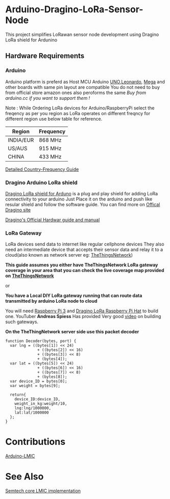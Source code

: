 # Arduino-Dragino-LoRa-Sensor-Node

This project simplifies LoRawan sensor node development using Dragino LoRa shield for Ardunino

## Hardware Requirements 

### Arduino

Arduino platform is preferd as Host MCU
Arduino [UNO](https://store.arduino.cc/usa/arduino-uno-rev3),[Leonardo](https://www.arduino.cc/en/Main/Arduino_BoardLeonardo), [Mega](https://store.arduino.cc/usa/mega-2560-r3) and other boards with same pin layout are compatible
You do not need to buy from official store amazon ones also peroforms the same
*Buy from arduino.cc if you want to support them !*







Note : While Ordering LoRa devices for Arduino/RaspberryPi select the freqency as per you region as
LoRa operates on different freqncy for different region use below table for reference.

|   Region   |    Frequency  |
| ---------- | ------------- |
| INDIA/EUR  |    868 MHz    |
|   US/AUS   |    915 MHz    |
|   CHINA    |    433 MHz    |

[Detailed Country-Frequency Guide](https://www.thethingsnetwork.org/docs/lorawan/frequencies-by-country.html)




### Dragino Arduino LoRa shield 

[Dragino LoRa shield for Arduno](https://www.amazon.com/Dragino-Compatible-Arduino-Leonardo-Consumption/dp/B07HD1MH3J/ref=sr_1_2?keywords=dragino+Arduino+LoRa+shield&qid=1579113922&sr=8-2) is a plug and play shield for adding LoRa connectivity to your arduino
Just Place it on the arduino and push like resular shield and follow the software guide. You can find
more on [Offical Dragino site](https://wiki.dragino.com/index.php?title=Lora_Shield)

[Dragino's Official Hardwar guide and manual](https://wiki.dragino.com/index.php?title=Lora_Shield)


### LoRa Gateway

LoRa devices send data to internet like regular cellphone devices
They also need an intermediate device that accepts their sensor data and relay it to a cloud(also known as network server eg: [TheThingsNetwork](https://www.thethingsnetwork.org/))

**This guide assumes you either have TheThingsNetwork LoRa gateway coverage in your area that you can 
check the live coverage map provided on [TheThingsNetwork](https://www.thethingsnetwork.org/)**

or 

**You have a Local DIY LoRa gateway running that can route data transmitted by arduino LoRa node to cloud**

You will need [Raspberry Pi 3](https://www.amazon.com/Raspberry-Pi-RASPBERRYPI3-MODB-1GB-Model-Motherboard/dp/B01N13X8V1/ref=sxbs_sxwds-stvp?cv_ct_cx=prime+raspberry+pi&keywords=prime+raspberry+pi&pd_rd_i=B01N13X8V1&pd_rd_r=6e87624d-3249-44b0-930a-193955cbce0b&pd_rd_w=Q31Fs&pd_rd_wg=Y8Rzi&pf_rd_p=a6d018ad-f20b-46c9-8920-433972c7d9b7&pf_rd_r=YGWB89HDQDD4655XVVWQ&psc=1&qid=1579114780&s=specialty-aps) and [Dragino LoRa Raspberry Pi Hat](https://www.amazon.com/Dragino-Raspberry-Temperature-Support-Command/dp/B07HCZMHKZ/ref=sr_1_1_sspa?keywords=raspberry+pi+LoRa+hat&qid=1579114833&s=electronics&sr=1-1-spons&psc=1&spLa=ZW5jcnlwdGVkUXVhbGlmaWVyPUE5OUtFNkdYT1NLTVEmZW5jcnlwdGVkSWQ9QTA0NzU1OTkxQUM3OVNDUlVKUU1IJmVuY3J5cHRlZEFkSWQ9QTAzMTYzODkxMEVEUEwzOFgxUlBEJndpZGdldE5hbWU9c3BfYXRmJmFjdGlvbj1jbGlja1JlZGlyZWN0JmRvTm90TG9nQ2xpY2s9dHJ1ZQ==) to build one.
YouTuber **Andreas Spiess** Has provided Very good [video](https://www.youtube.com/watch?v=Ya-QlEaonLU&list=PL3XBzmAj53Rkkogh-lti58h_GkhzU1n7U&index=6) on building such gateways.

**On the TheThingNetwork server side use this packet decoder**
```
function Decoder(bytes, port) {
  var lng = ((bytes[1]) << 24)
              + ((bytes[2]) << 16)
              + ((bytes[3]) << 8)
              + (bytes[4]);
  var lat = ((bytes[5]) << 24)
              + ((bytes[6]) << 16)
              + ((bytes[7]) << 8)
              + (bytes[8]);
  var device_ID = bytes[0];
  var weight = bytes[9];
  
  return{
    device_ID:device_ID,
    weight_in_kg:weight/10,
    lng:lng/1000000,
    lat:lat/1000000
  };
}
```

# Contributions

[Arduino-LMIC](https://github.com/matthijskooijman/arduino-lmic)

# See Also

[Semtech core LMIC implementation](https://github.com/Lora-net/LoRaMac-node)
